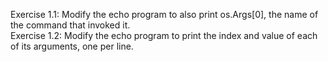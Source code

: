 Exercise 1.1: Modify the echo program to also print os.Args[0], the name of the command that invoked it.  
Exercise 1.2: Modify the echo program to print the index and value of each of its arguments, one per line.
